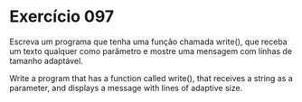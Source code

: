 # Exercício 097

Escreva um programa que tenha uma função chamada write(), que receba um texto qualquer como parâmetro e mostre uma mensagem com linhas de tamanho adaptável.

Write a program that has a function called write(), that receives a string as a parameter, and displays a message with lines of adaptive size.
